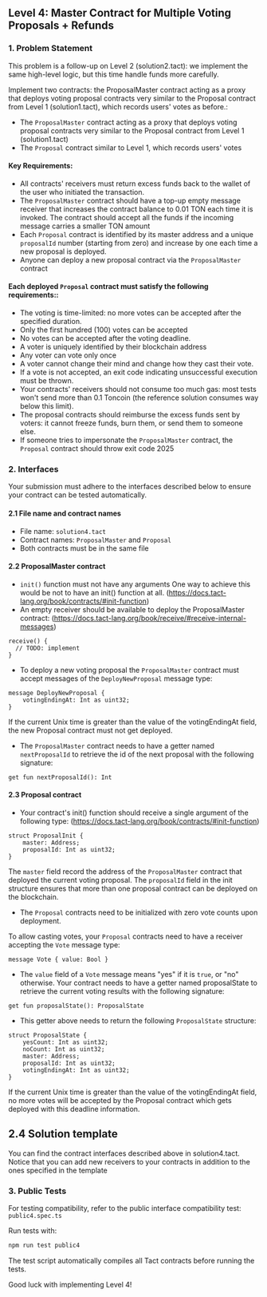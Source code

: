 ## Level 4: Master Contract for Multiple Voting Proposals + Refunds

### 1. Problem Statement

This problem is a follow-up on Level 2 (solution2.tact): we implement the same high-level logic, but this time handle funds more carefully.

Implement two contracts: the ProposalMaster contract acting as a proxy that deploys voting proposal contracts very similar to the Proposal contract from Level 1 (solution1.tact), which records users' votes as before.:

- The `ProposalMaster` contract acting as a proxy that deploys voting proposal contracts very similar to the Proposal contract from Level 1 (solution1.tact)
- The `Proposal` contract similar to Level 1, which records users' votes

#### Key Requirements:

- All contracts' receivers must return excess funds back to the wallet of the user who initiated the transaction.
- The `ProposalMaster` contract should have a top-up empty message receiver that increases the contract balance to 0.01 TON each time it is invoked. The contract should accept all the funds if the incoming message carries a smaller TON amount
- Each `Proposal` contract is identified by its master address and a unique `proposalId` number (starting from zero) and increase by one each time a new proposal is deployed.
- Anyone can deploy a new proposal contract via the `ProposalMaster` contract

#### Each deployed `Proposal` contract must satisfy the following requirements::

- The voting is time-limited: no more votes can be accepted after the specified duration.
- Only the first hundred (100) votes can be accepted
- No votes can be accepted after the voting deadline.
- A voter is uniquely identified by their blockchain address
- Any voter can vote only once
- A voter cannot change their mind and change how they cast their vote.
- If a vote is not accepted, an exit code indicating unsuccessful execution must be thrown.
- Your contracts' receivers should not consume too much gas: most tests won't send more than 0.1 Toncoin (the reference solution consumes way below this limit).
- The proposal contracts should reimburse the excess funds sent by voters: it cannot freeze funds, burn them, or send them to someone else.
- If someone tries to impersonate the `ProposalMaster` contract, the `Proposal` contract should throw exit code 2025

### 2. Interfaces

Your submission must adhere to the interfaces described below to ensure your contract can be tested automatically.

#### 2.1 File name and contract names

- File name: `solution4.tact`
- Contract names: `ProposalMaster` and `Proposal`
- Both contracts must be in the same file

#### 2.2 ProposalMaster contract

- `init()` function must not have any arguments One way to achieve this would be not to have an init() function at all. (https://docs.tact-lang.org/book/contracts/#init-function)
- An empty receiver should be available to deploy the ProposalMaster contract: (https://docs.tact-lang.org/book/receive/#receive-internal-messages)

```tact
receive() {
  // TODO: implement
}
```

- To deploy a new voting proposal the `ProposalMaster` contract must accept messages of the `DeployNewProposal` message type:

```tact
message DeployNewProposal {
    votingEndingAt: Int as uint32;
}
```

If the current Unix time is greater than the value of the votingEndingAt field, the new Proposal contract must not get deployed.

- The `ProposalMaster` contract needs to have a getter named `nextProposalId` to retrieve the id of the next proposal with the following signature:

```tact
get fun nextProposalId(): Int
```

#### 2.3 Proposal contract

- Your contract's init() function should receive a single argument of the following type: (https://docs.tact-lang.org/book/contracts/#init-function)

```tact
struct ProposalInit {
    master: Address;
    proposalId: Int as uint32;
}
```

The `master` field record the address of the `ProposalMaster` contract that deployed the current voting proposal.
The `proposalId` field in the init structure ensures that more than one proposal contract can be deployed on the blockchain.

- The `Proposal` contracts need to be initialized with zero vote counts upon deployment.

To allow casting votes, your `Proposal` contracts need to have a receiver accepting the `Vote` message type:

```tact
message Vote { value: Bool }
```

- The `value` field of a `Vote` message means "yes" if it is `true`, or "no" otherwise.
  Your contract needs to have a getter named proposalState to retrieve the current voting results with the following signature:

```tact
get fun proposalState(): ProposalState
```

- This getter above needs to return the following `ProposalState` structure:

```tact
struct ProposalState {
    yesCount: Int as uint32;
    noCount: Int as uint32;
    master: Address;
    proposalId: Int as uint32;
    votingEndingAt: Int as uint32;
}
```

If the current Unix time is greater than the value of the votingEndingAt field, no more votes will be accepted by the Proposal contract which gets deployed with this deadline information.

## 2.4 Solution template

You can find the contract interfaces described above in solution4.tact. Notice that you can add new receivers to your contracts in addition to the ones specified in the template

### 3. Public Tests

For testing compatibility, refer to the public interface compatibility test: `public4.spec.ts`

Run tests with:

```bash
npm run test public4
```

The test script automatically compiles all Tact contracts before running the tests.

Good luck with implementing Level 4!
